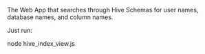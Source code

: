 The Web App that searches through Hive Schemas for user names, database names, and column names.

Just run:
  
  node hive_index_view.js

